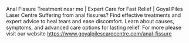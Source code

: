 Anal Fissure Treatment near me | Expert Care for Fast Relief | Goyal Piles Laser Centre
Suffering from anal fissures? Find effective treatments and expert advice to heal tears and ease discomfort. Learn about causes, symptoms, and advanced care options for lasting relief.
For more please visit our website https://www.goyalpilescarecentre.com/anal-fissure                                     
